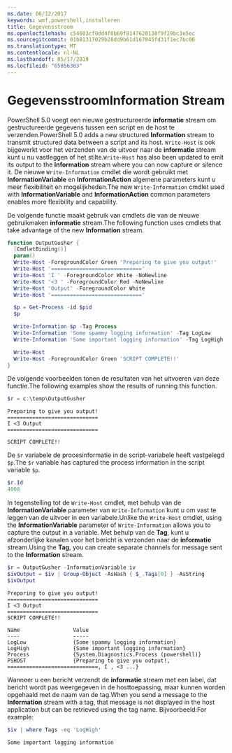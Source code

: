 ```yaml
---
ms.date: 06/12/2017
keywords: wmf,powershell,installeren
title: Gegevensstroom
ms.openlocfilehash: c54603cf0dd4f0b69f8147620130f9f29bc3e5ec
ms.sourcegitcommit: 01b81317029b28dd9b61d167045fd31f1ec7bc06
ms.translationtype: MT
ms.contentlocale: nl-NL
ms.lasthandoff: 05/17/2019
ms.locfileid: "65856383"
---
```

# <a name="information-stream"></a><span data-ttu-id="1f014-103">Gegevensstroom</span><span class="sxs-lookup"><span data-stu-id="1f014-103">Information Stream</span></span>

<span data-ttu-id="1f014-104">PowerShell 5.0 voegt een nieuwe gestructureerde **informatie** stream om gestructureerde gegevens tussen een script en de host te verzenden.</span><span class="sxs-lookup"><span data-stu-id="1f014-104">PowerShell 5.0 adds a new structured **Information** stream to transmit structured data between a script and its host.</span></span> <span data-ttu-id="1f014-105">`Write-Host` is ook bijgewerkt voor het verzenden van de uitvoer naar de **informatie** stream kunt u nu vastleggen of het stilte.</span><span class="sxs-lookup"><span data-stu-id="1f014-105">`Write-Host` has also been updated to emit its output to the **Information** stream where you can now capture or silence it.</span></span> <span data-ttu-id="1f014-106">De nieuwe `Write-Information` cmdlet die wordt gebruikt met **InformationVariable** en **InformationAction** algemene parameters kunt u meer flexibiliteit en mogelijkheden.</span><span class="sxs-lookup"><span data-stu-id="1f014-106">The new `Write-Information` cmdlet used with **InformationVariable** and **InformationAction** common parameters enables more flexibility and capability.</span></span>

<span data-ttu-id="1f014-107">De volgende functie maakt gebruik van cmdlets die van de nieuwe gebruikmaken **informatie** stream.</span><span class="sxs-lookup"><span data-stu-id="1f014-107">The following function uses cmdlets that take advantage of the new **Information** stream.</span></span>

```powershell
function OutputGusher {
  [CmdletBinding()]
  param()
  Write-Host -ForegroundColor Green 'Preparing to give you output!'
  Write-Host '============================='
  Write-Host 'I ' -ForegroundColor White -NoNewline
  Write-Host '<3 ' -ForegroundColor Red -NoNewline
  Write-Host 'Output' -ForegroundColor White
  Write-Host '============================='

  $p = Get-Process -id $pid
  $p

  Write-Information $p -Tag Process
  Write-Information 'Some spammy logging information' -Tag LogLow
  Write-Information 'Some important logging information' -Tag LogHigh

  Write-Host
  Write-Host -ForegroundColor Green 'SCRIPT COMPLETE!!'
}
```

<span data-ttu-id="1f014-108">De volgende voorbeelden tonen de resultaten van het uitvoeren van deze functie.</span><span class="sxs-lookup"><span data-stu-id="1f014-108">The following examples show the results of running this function.</span></span>

```powershell
$r = c:\temp\OutputGusher
```

```Output
Preparing to give you output!
=============================
I <3 Output
=============================

SCRIPT COMPLETE!!
```

<span data-ttu-id="1f014-109">De `$r` variabele de procesinformatie in de script-variabele heeft vastgelegd `$p`.</span><span class="sxs-lookup"><span data-stu-id="1f014-109">The `$r` variable has captured the process information in the script variable `$p`.</span></span>

```powershell
$r.Id
4008
```

<span data-ttu-id="1f014-110">In tegenstelling tot de `Write-Host` cmdlet, met behulp van de **InformationVariable** parameter van `Write-Information` kunt u om vast te leggen van de uitvoer in een variabele.</span><span class="sxs-lookup"><span data-stu-id="1f014-110">Unlike the `Write-Host` cmdlet, using the **InformationVariable** parameter of `Write-Information` allows you to capture the output in a variable.</span></span> <span data-ttu-id="1f014-111">Met behulp van de **Tag**, kunt u afzonderlijke kanalen voor het bericht is verzonden naar de **informatie** stream.</span><span class="sxs-lookup"><span data-stu-id="1f014-111">Using the **Tag**, you can create separate channels for message sent to the **Information** stream.</span></span>

```powershell
$r = OutputGusher -InformationVariable iv
$ivOutput = $iv | Group-Object -AsHash { $_.Tags[0] } -AsString
$ivOutput
```

```Output
Preparing to give you output!
=============================
I <3 Output
=============================
SCRIPT COMPLETE!!

Name                 Value
----                 -----
LogLow               {Some spammy logging information}
LogHigh              {Some important logging information}
Process              {System.Diagnostics.Process (powershell)}
PSHOST               {Preparing to give you output!, =============================, I , <3 ...}
```

<span data-ttu-id="1f014-112">Wanneer u een bericht verzendt de **informatie** stream met een label, dat bericht wordt pas weergegeven in de hosttoepassing, maar kunnen worden opgehaald met de naam van de tag.</span><span class="sxs-lookup"><span data-stu-id="1f014-112">When you send a message to the **Information** stream with a tag, that message is not displayed in the host application but can be retrieved using the tag name.</span></span> <span data-ttu-id="1f014-113">Bijvoorbeeld:</span><span class="sxs-lookup"><span data-stu-id="1f014-113">For example:</span></span>

```powershell
$iv | where Tags -eq 'LogHigh'
```

```Output
Some important logging information
```